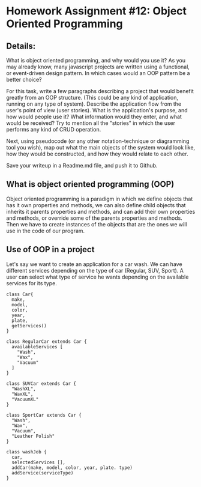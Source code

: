# Homework Assignment #12: Object Oriented Programming
## Details:
What is object oriented programming, and why would you use it? As you may already know, many javascript projects are written using a functional, or event-driven design pattern. In which cases would an OOP pattern be a better choice?

For this task, write a few paragraphs describing a project that would benefit greatly from an OOP structure. (This could be any kind of application, running on any type of system). Describe the application flow from the user's point of view (user stories). What is the application's purpose, and how would people use it? What information would they enter, and what would be received? Try to mention all the "stories" in which the user performs any kind of CRUD operation.

Next, using pseudocode (or any other notation-technique or diagramming tool you wish), map out what the main objects of the system would look like, how they would be constructed, and how they would relate to each other. 

Save your writeup in a Readme.md file, and push it to Github.


## What is object oriented programming (OOP)
Object oriented programming is a paradigm in which we define objects that has it own properties and methods, we can also define child objects that inherits it parents properties and methods, and can add their own properties and methods, or override some of the parents properties and methods.
Then we have to create instances of the objects that are the ones we will use in the code of our program.

## Use of OOP in a project
Let's say we want to create an application for a car wash. We can have different services depending on the type of car (Regular, SUV, Sport). A user can select what type of service he wants depending on the available services for its type.

```
class Car{
  make,
  model,
  color,
  year,
  plate,
  getServices()
}

class RegularCar extends Car {
  availableServices [
    "Wash",
    "Wax",
    "Vacuum"
  ]
}

class SUVCar extends Car {
  "WashXL",
  "WaxXL",
  "VacuumXL"
}

class SportCar extends Car {
  "Wash",
  "Wax",
  "Vacuum",
  "Leather Polish"
}

class washJob {
  car,
  selectedServices [],
  addCar(make, model, color, year, plate. type)
  addService(serviceType)
}

